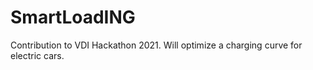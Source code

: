 # SmartLoadING
Contribution to VDI Hackathon 2021. Will optimize a charging curve for electric cars.
